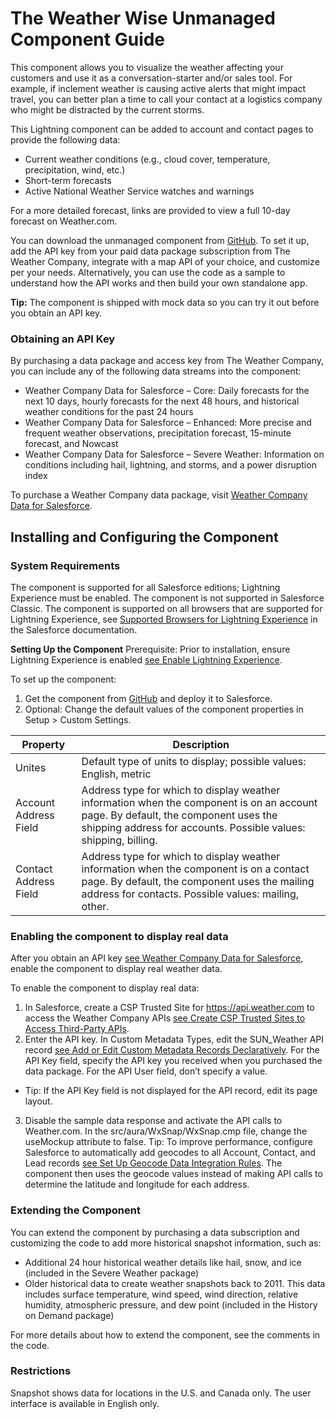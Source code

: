 # The Weather Wise Unmanaged Component Guide

This component allows you to visualize the weather affecting your customers and use it as a conversation-starter and/or sales tool. For example, if inclement weather is causing active alerts that might impact travel, you can better plan a time to call your contact at a logistics company who might be distracted by the current storms.

This Lightning component can be added to account and contact pages to provide the following data:
- Current weather conditions (e.g., cloud cover, temperature, precipitation, wind, etc.)
- Short-term forecasts
- Active National Weather Service watches and warnings 

For a more detailed forecast, links are provided to view a full 10-day forecast on Weather.com.

You can download the unmanaged component from [GitHub](https://github.com/TheWeatherCompany/weather-wise/). To set it up, add the API key from your paid data package subscription from The Weather Company, integrate with a map API of your choice, and customize per your needs. Alternatively, you can use the code as a sample to understand how the API works and then build your own standalone app.

**Tip:** The component is shipped with mock data so you can try it out before you obtain an API key.

### Obtaining an API Key
By purchasing a data package and access key from The Weather Company, you can include any of the following data streams into the component:
- Weather Company Data for Salesforce – Core: Daily forecasts for the next 10 days, hourly forecasts for the next 48 hours, and historical weather conditions for the past 24 hours
- Weather Company Data for Salesforce – Enhanced: More precise and frequent weather observations, precipitation forecast, 15-minute forecast, and Nowcast
- Weather Company Data for Salesforce – Severe Weather: Information on conditions including hail, lightning, and storms, and a power disruption index

To purchase a Weather Company data package, visit [Weather Company Data for Salesforce](https://business.weather.com/products/weather-data-packages-salesforce).

## Installing and Configuring the Component
### System Requirements
The component is supported for all Salesforce editions; Lightning Experience must be enabled. The component is not supported in Salesforce Classic. The component is supported on all browsers that are supported for Lightning Experience, see [Supported Browsers for Lightning Experience](https://help.salesforce.com/articleView?id=getstart_browsers_sfx.htm) in the Salesforce documentation.

**Setting Up the Component**
Prerequisite: Prior to installation, ensure Lightning Experience is enabled [see Enable Lightning Experience](https://help.salesforce.com/articleView?id=lex_enable_intro.htm). 

To set up the component:
1. Get the component from [GitHub](https://github.com/TheWeatherCompany/snapshot/) and deploy it to Salesforce.
2. Optional: Change the default values of the component properties in Setup > Custom Settings.

| Property   | Description   |
| --- |---|
| Unites | Default type of units to display; possible values: English, metric |
| Account Address Field | Address type for which to display weather information when the component is on an account page. By default, the component uses the shipping address for accounts. Possible values: shipping, billing.|
| Contact Address Field | Address type for which to display weather information when the component is on a contact page. By default, the component uses the mailing address for contacts. Possible values: mailing, other. |

### Enabling the component to display real data
After you obtain an API key [see Weather Company Data for Salesforce](https://business.weather.com/products/weather-data-packages-salesforce), enable the component to display real weather data.

To enable the component to display real data:
1. In Salesforce, create a CSP Trusted Site for https://api.weather.com to access the Weather Company APIs [see Create CSP Trusted Sites to Access Third-Party APIs](https://help.salesforce.com/articleView?id=csp_trusted_sites.htm).
2. Enter the API key. In Custom Metadata Types, edit the SUN_Weather API record [see Add or Edit Custom Metadata Records Declaratively](https://help.salesforce.com/articleView?id=custommetadatatypes_ui_populate.htm). For the API Key field, specify the API key you received when you purchased the data package.  For the API User field, don’t specify a value.  
  - Tip: If the API Key field is not displayed for the API record, edit its page layout.
3. Disable the sample data response and activate the API calls to Weather.com. In the src/aura/WxSnap/WxSnap.cmp file, change the useMockup attribute to false. Tip: To improve performance, configure Salesforce to automatically add geocodes to all Account, Contact, and Lead records [see Set Up Geocode Data Integration Rules](https://help.salesforce.com/articleView?id=data_dot_com_clean_add_geocode_information_to_all_records.htm). The component then uses the geocode values instead of making API calls to determine the latitude and longitude for each address. 

  
### Extending the Component
You can extend the component by purchasing a data subscription and customizing the code to add more historical snapshot information, such as: 
- Additional 24 hour historical weather details like hail, snow, and ice (included in the Severe Weather package)
- Older historical data to create weather snapshots back to 2011. This data includes surface temperature, wind speed, wind direction, relative humidity, atmospheric pressure, and dew point (included in the History on Demand package)

For more details about how to extend the component, see the comments in the code.

### Restrictions
Snapshot shows data for locations in the U.S. and Canada only. The user interface is available in English only.

